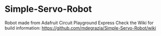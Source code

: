 # Simple-Servo-Robot
Robot made from Adafruit Circuit Playground Express
Check the Wiki for build information: https://github.com/mdegrazia/Simple-Servo-Robot/wiki
